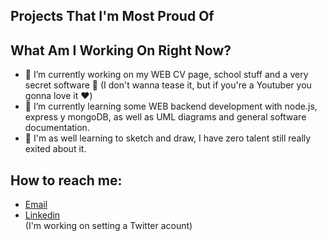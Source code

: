 ## Projects That I'm Most Proud Of

## What Am I Working On Right Now?
- 🧠 I’m currently working on my WEB CV page, school stuff and a very secret software 🙊 (I don't wanna tease it, but if you're a Youtuber you gonna love it ❤️)
- 📑 I’m currently learning some WEB backend development with node.js, express y mongoDB, as well as UML diagrams and general software documentation.
- 🎨 I'm as well learning to sketch and draw, I have zero talent still really exited about it.
## How to reach me:
- [Email](hdz_enrique@outlook.com)
- [Linkedin](www.linkedin.com/in/EnriqueAHdzT)
<br>(I'm working on setting a Twitter acount)
